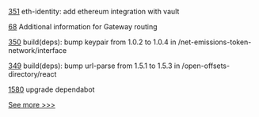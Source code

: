 
[351](https://github.com/hyperledger-labs/blockchain-carbon-accounting/pull/351) eth-identity: add ethereum integration with vault

[68](https://github.com/hyperledger/fabric-protos/pull/68) Additional information for Gateway routing

[350](https://github.com/hyperledger-labs/blockchain-carbon-accounting/pull/350) build(deps): bump keypair from 1.0.2 to 1.0.4 in /net-emissions-token-network/interface

[349](https://github.com/hyperledger-labs/blockchain-carbon-accounting/pull/349) build(deps): bump url-parse from 1.5.1 to 1.5.3 in /open-offsets-directory/react

[1580](https://github.com/hyperledger/iroha/pull/1580) upgrade dependabot


[See more >>>](https://start-here.hyperledger.org/pull-requests)
